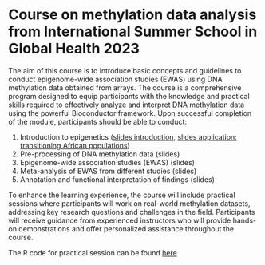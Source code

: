 # Course on methylation data analysis from International Summer School in Global Health 2023

The aim of this course is to introduce basic concepts and guidelines to conduct epigenome-wide association studies (EWAS) using DNA
methylation data obtained from arrays. The course is a comprehensive program designed to equip participants with the knowledge and practical skills required to effectively analyze and interpret DNA methylation data using the powerful Bioconductor framework. Upon successful completion of the module, participants should be able to conduct:

1) Introduction to epigenetics ([slides introduction](), [slides application: transitioning African populations]())
2) Pre-processing of DNA methylation data (slides)
3) Epigenome-wide association studies (EWAS) (slides)
4) Meta-analysis of EWAS from different studies (slides)
5) Annotation and functional interpretation of findings (slides)

To enhance the learning experience, the course will include practical sessions where participants will work on real-world methylation datasets, addressing key research questions and challenges in the field. Participants will receive guidance from experienced instructors who will provide hands-on demonstrations and offer personalized assistance throughout the course.

The R code for practical session can be found [here](https://isglobal-brge.github.io/course_methylation/)
